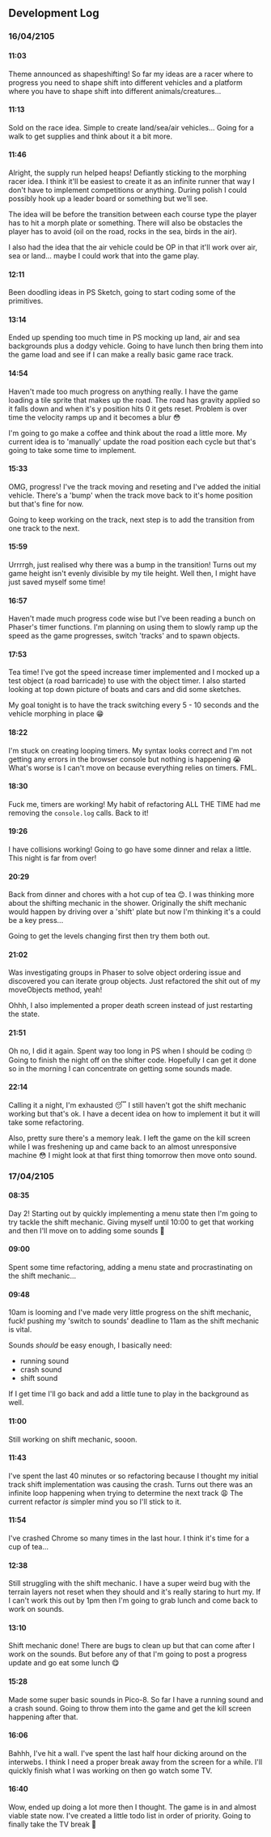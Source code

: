 ## Development Log

### 16/04/2105

#### 11:03

Theme announced as shapeshifting! So far my ideas are a racer where to progress
you need to shape shift into different vehicles and a platform where you have to
shape shift into different animals/creatures...

#### 11:13

Sold on the race idea. Simple to create land/sea/air vehicles... Going for a
walk to get supplies and think about it a bit more.

#### 11:46

Alright, the supply run helped heaps! Defiantly sticking to the morphing racer
idea. I think it'll be easiest to create it as an infinite runner that way I
don't have to implement competitions or anything. During polish I could possibly
hook up a leader board or something but we'll see.

The idea will be before the transition between each course type the player has
to hit a morph plate or something. There will also be obstacles the player has
to avoid (oil on the road, rocks in the sea, birds in the air).

I also had the idea that the air vehicle could be OP in that it'll work over
air, sea or land... maybe I could work that into the game play.

#### 12:11

Been doodling ideas in PS Sketch, going to start coding some of the primitives.

#### 13:14

Ended up spending too much time in PS mocking up land, air and sea backgrounds
plus a dodgy vehicle. Going to have lunch then bring them into the game load and
see if I can make a really basic game race track.

#### 14:54

Haven't made too much progress on anything really. I have the game loading a
tile sprite that makes up the road. The road has gravity applied so it falls
down and when it's y position hits 0 it gets reset. Problem is over time the
velocity ramps up and it becomes a blur 😳

I'm going to go make a coffee and think about the road a little more. My 
current idea is to 'manually' update the road position each cycle but that's
going to take some time to implement.

#### 15:33

OMG, progress! I've the track moving and reseting and I've added the initial
vehicle. There's a 'bump' when the track move back to it's home position but
that's fine for now.

Going to keep working on the track, next step is to add the transition from one
track to the next.

#### 15:59

Urrrrgh, just realised why there was a bump in the transition! Turns out my game
height isn't evenly divisible by my tile height. Well then, I might have just
saved myself some time!

#### 16:57

Haven't made much progress code wise but I've been reading a bunch on Phaser's
timer functions. I'm planning on using them to slowly ramp up the speed as the
game progresses, switch 'tracks' and to spawn objects.

#### 17:53

Tea time! I've got the speed increase timer implemented and I mocked up a test
object (a road barricade) to use with the object timer. I also started looking
at top down picture of boats and cars and did some sketches.

My goal tonight is to have the track switching every 5 - 10 seconds and the
vehicle morphing in place 😁

#### 18:22

I'm stuck on creating looping timers. My syntax looks correct and I'm not
getting any errors in the browser console but nothing is happening 😭 What's
worse is I can't move on because everything relies on timers. FML.

#### 18:30

Fuck me, timers are working! My habit of refactoring ALL THE TIME had me
removing the `console.log` calls. Back to it!

#### 19:26

I have collisions working! Going to go have some dinner and relax a little. This
night is far from over!

#### 20:29

Back from dinner and chores with a hot cup of tea 😊. I was thinking more about
the shifting mechanic in the shower. Originally the shift mechanic would happen
by driving over a 'shift' plate but now I'm thinking it's a could be a key
press...

Going to get the levels changing first then try them both out.

#### 21:02

Was investigating groups in Phaser to solve object ordering issue and discovered
you can iterate group objects. Just refactored the shit out of my moveObjects
method, yeah!

Ohhh, I also implemented a proper death screen instead of just restarting the
state.

#### 21:51

Oh no, I did it again. Spent way too long in PS when I should be coding 🙄 Going
to finish the night off on the shifter code. Hopefully I can get it done so in
the morning I can concentrate on getting some sounds made.

#### 22:14

Calling it a night, I'm exhausted 😴 I still haven't got the shift mechanic
working but that's ok. I have a decent idea on how to implement it but it will
take some refactoring.

Also, pretty sure there's a memory leak. I left the game on the kill screen
while I was freshening up and came back to an almost unresponsive machine 😳 I
might look at that first thing tomorrow then move onto sound.

### 17/04/2105

#### 08:35

Day 2! Starting out by quickly implementing a menu state then I'm going to try
tackle the shift mechanic. Giving myself until 10:00 to get that working and
then I'll move on to adding some sounds 😬

#### 09:00

Spent some time refactoring, adding a menu state and procrastinating on the
shift mechanic...

#### 09:48

10am is looming and I've made very little progress on the shift mechanic, fuck!
pushing my 'switch to sounds' deadline to 11am as the shift mechanic is vital.

Sounds _should_ be easy enough, I basically need:
* running sound
* crash sound
* shift sound

If I get time I'll go back and add a little tune to play in the background as
well.

#### 11:00

Still working on shift mechanic, sooon.

#### 11:43

I've spent the last 40 minutes or so refactoring because I thought my initial
track shift implementation was causing the crash. Turns out there was an infinite
loop happening when trying to determine the next track 😩 The current refactor
_is_ simpler mind you so I'll stick to it.

#### 11:54

I've crashed Chrome so many times in the last hour. I think it's time for a cup
of tea...

#### 12:38

Still struggling with the shift mechanic. I have a super weird bug with the
terrain layers not reset when they should and it's really staring to hurt my. If
I can't work this out by 1pm then I'm going to grab lunch and come back to work
on sounds.

#### 13:10

Shift mechanic done! There are bugs to clean up but that can come after I work
on the sounds. But before any of that I'm going to post a progress update and go
eat some lunch 😋

#### 15:28

Made some super basic sounds in Pico-8. So far I have a running sound and a
crash sound. Going to throw them into the game and get the kill screen
happening after that.

#### 16:06

Bahhh, I've hit a wall. I've spent the last half hour dicking around on the
interwebs. I think I need a proper break away from the screen for a while. I'll
quickly finish what I was working on then go watch some TV.

#### 16:40

Wow, ended up doing a lot more then I thought. The game is in and almost viable
state now. I've created a little todo list in order of priority. Going to
finally take the TV break 😬